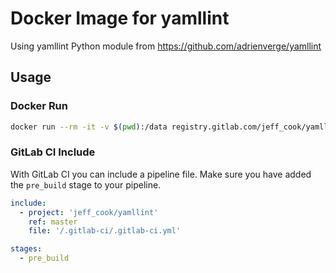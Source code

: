 # Docker Image for yamllint

Using yamllint Python module from https://github.com/adrienverge/yamllint

## Usage

### Docker Run

```bash
docker run --rm -it -v $(pwd):/data registry.gitlab.com/jeff_cook/yamllint:latest yamllint .
```

### GitLab CI Include

With GitLab CI you can include a pipeline file.
Make sure you have added the `pre_build` stage to your pipeline.

```yaml
include:
  - project: 'jeff_cook/yamllint'
    ref: master
    file: '/.gitlab-ci/.gitlab-ci.yml'

stages:
  - pre_build
```

